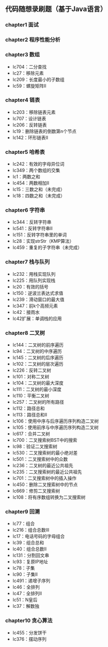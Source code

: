 ## 代码随想录刷题（基于Java语言）

### chapter1 面试

### chapter2 程序性能分析

### chapter3 数组

- lc704：二分查找
- lc27：移除元素
- lc209：长度最小的子数组
- lc59：螺旋矩阵Ⅱ

### chapter4 链表

- lc203：移除链表元素
- lc707：设计链表
- lc206：反转链表
- lc19：删除链表的倒数第n个节点
- lc142：环形链表Ⅱ

### chapter5 哈希表

- lc242：有效的字母异位词
- lc349：两个数组的交集
- lc1：两数之和
- lc454：两数相加Ⅱ
- lc15：三数之和（未完成）
- lc18：四数之和（未完成）

### chapter6 字符串

- lc344：反转字符串
- lc541：反转字符串Ⅱ
- lc151：反转字符串里的单词
- lc28：实现strStr（KMP算法）
- lc459：重复的子字符串（未完成）

### chapter7 栈与队列

- lc232：用栈实现队列
- lc225：用队列实现栈
- lc20：有效的括号
- lc150：逆波兰表达式求值
- lc239：滑动窗口的最大值
- lc347：前k个高频元素
- lc42：接雨水
- lc42扩展：单调栈的应用

### chapter8 二叉树

- lc144：二叉树的前序遍历
- lc94：二叉树的中序遍历
- lc145：二叉树的后序遍历
- lc102：二叉树的层次遍历
- lc226：反转二叉树
- lc101：对称二叉树
- lc104：二叉树的最大深度
- lc111：二叉树的最小深度
- lc110：平衡二叉树
- lc257：二叉树的所有路径
- lc112：路径总和
- lc113：路径总和Ⅱ
- lc106：使用中序与后序遍历序列构造二叉树
- lc105：使用前序与中序遍历序列构造二叉树
- lc617：合并二叉树
- lc700：二叉搜索树BST中的搜索
- lc98：验证二叉搜索树
- lc530：二叉搜索树的最小绝对差
- lc501：二叉搜索树中的众数
- lc236：二叉树的最近公共祖先
- lc235：二叉搜索树的最近公共祖先
- lc701：二叉搜索树中的插入操作
- lc450：删除二叉搜索树中的节点
- lc669：修剪二叉搜索树
- lc108：将有序数组转换为二叉搜索树

### chapter9 回溯

- lc77：组合
- lc216：组合总数Ⅲ
- lc17：电话号码的字母组合
- lc39：组合总和
- lc40：组合总数Ⅱ
- lc131：分割回文串
- lc93：复原IP地址
- lc78：子集
- lc90：子集Ⅱ
- lc491：递增子序列
- lc46：全排列
- lc47：全排列Ⅱ
- lc51：N皇后
- lc37：解数独

### chapter10 贪心算法

- lc455：分发饼干
- lc376：摆动序列
